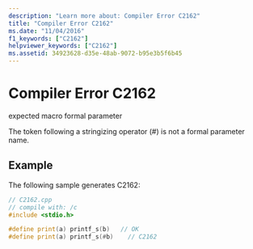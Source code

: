 ```yaml
---
description: "Learn more about: Compiler Error C2162"
title: "Compiler Error C2162"
ms.date: "11/04/2016"
f1_keywords: ["C2162"]
helpviewer_keywords: ["C2162"]
ms.assetid: 34923628-d35e-48ab-9072-b95e3b5f6b45
---
```

# Compiler Error C2162

expected macro formal parameter

The token following a stringizing operator (#) is not a formal parameter name.

## Example

The following sample generates C2162:

```cpp
// C2162.cpp
// compile with: /c
#include <stdio.h>

#define print(a) printf_s(b)   // OK
#define print(a) printf_s(#b)    // C2162
```
